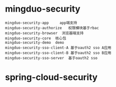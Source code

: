 # mingduo-security
    mingduo-security-app     app端支持
    mingduo-security-authorize   权限模块基于rbac
    mingduo-security-browser  浏览器端支持
    mingduo-security-core  核心包
    mingduo-security-demo  demo
    mingduo-security-sso-client-A 基于oauth2 sso A应用
    mingduo-security-sso-client-B 基于oauth2 sso B应用
    mingduo-security-sso-server  基于oauth2 sso
# spring-cloud-security
    
